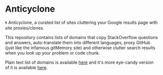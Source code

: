 # Anticyclone
🌀 Anticyclone, a curated list of sites cluttering your Google results page with site proxies/clones.

This repository contains lists of domains that copy StackOverflow questions and answers, auto-translate 
them into different languages, proxy GitHub (just like the infamous gitMemory site) and otherwise
clutter search results when you look up your problem or code chunk.

Plain text list of domains is available [here](domains.txt) and it's more eye-candy version of it is available [here](LIST.md).
